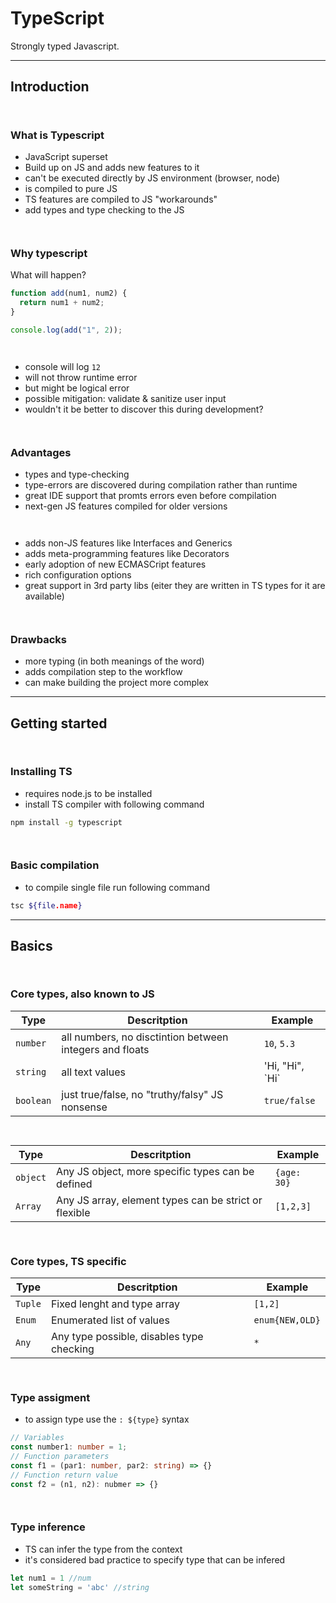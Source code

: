 # TypeScript

Strongly typed Javascript.

---

## Introduction

` `

### What is Typescript

- JavaScript superset
- Build up on JS and adds new features to it
- can't be executed directly by JS environment (browser, node)
- is compiled to pure JS
- TS features are compiled to JS "workarounds"
- add types and type checking to the JS

` `

### Why typescript

What will happen?

```javascript
function add(num1, num2) {
  return num1 + num2;
}

console.log(add("1", 2));
```

` `

- console will log `12`
- will not throw runtime error
- but might be logical error
- possible mitigation: validate & sanitize user input
- wouldn't it be better to discover this during development?

` `

### Advantages

- types and type-checking
- type-errors are discovered during compilation rather than runtime
- great IDE support that promts errors even before compilation
- next-gen JS features compiled for older versions

` `

- adds non-JS features like Interfaces and Generics
- adds meta-programming features like Decorators
- early adoption of new ECMASCript features
- rich configuration options
- great support in 3rd party libs (eiter they are written in TS types for it are available)

` `

### Drawbacks

- more typing (in both meanings of the word)
- adds compilation step to the workflow
- can make building the project more complex

---

## Getting started

` `

### Installing TS

- requires node.js to be installed
- install TS compiler with following command

```bash
npm install -g typescript
```

` `

### Basic compilation

- to compile single file run following command

```bash
tsc ${file.name}
```

---

## Basics

` `

### Core types, also known to JS

| Type      | Descritption                                            | Example           |
| --------- | ------------------------------------------------------- | ----------------- |
| `number`  | all numbers, no disctintion between integers and floats | `10`, `5.3`       |
| `string`  | all text values                                         | 'Hi, "Hi", \`Hi\` |
| `boolean` | just true/false, no "truthy/falsy" JS nonsense          | `true/false`      |

` `

| Type      | Descritption                                            | Example           |
| --------- | ------------------------------------------------------- | ----------------- |
| `object`  | Any JS object, more specific types can be defined       | `{age: 30}`       |
| `Array`   | Any JS array, element types can be strict or flexible   | `[1,2,3] `        |

` `

### Core types, TS specific

| Type      | Descritption                                            | Example           |
| --------- | ------------------------------------------------------- | ----------------- |
| `Tuple`   | Fixed lenght and type array                             | `[1,2]`           |
| `Enum`    | Enumerated list of values                               | `enum{NEW,OLD}`   |
| `Any`     | Any type possible, disables type checking               | `*`               |

` `

### Type assigment

- to assign type use the `: ${type}` syntax

```typescript
// Variables
const number1: number = 1;
// Function parameters
const f1 = (par1: number, par2: string) => {}
// Function return value
const f2 = (n1, n2): nubmer => {}
```

` `

### Type inference

- TS can infer the type from the context
- it's considered bad practice to specify type that can be infered

```typescript
let num1 = 1 //num
let someString = 'abc' //string
```
